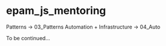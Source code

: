 # epam_js_mentoring

Patterns -> 03_Patterns
Automation + Infrastructure -> 04_Auto

To be continued...